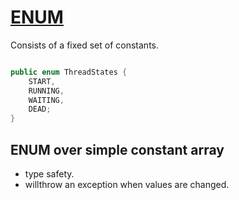 # [ENUM](https://www.journaldev.com/716/java-enum)

Consists of a fixed set of constants.

```java

public enum ThreadStates {
	START,
	RUNNING,
	WAITING,
	DEAD;
}
```

## ENUM over simple constant array

* type safety.
* willthrow an exception when values are changed.

